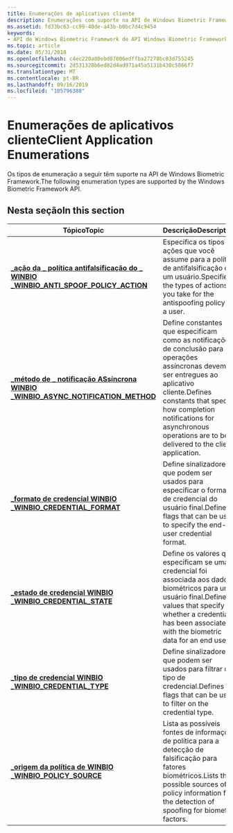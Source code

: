 ```yaml
---
title: Enumerações de aplicativos cliente
description: Enumerações com suporte na API de Windows Biometric Framework.
ms.assetid: fd33bc63-cc99-40de-a43b-b0bc7d4c9454
keywords:
- API de Windows Biometric Framework de API Windows Biometric Framework, enumerações de aplicativos cliente
ms.topic: article
ms.date: 05/31/2018
ms.openlocfilehash: c4ec220a80ebd07806edffba27278bc03d755245
ms.sourcegitcommit: 2d531328b6ed82d4ad971a45a5131b430c5866f7
ms.translationtype: MT
ms.contentlocale: pt-BR
ms.lasthandoff: 09/16/2019
ms.locfileid: "105796388"
---
```

# <a name="client-application-enumerations"></a><span data-ttu-id="7d627-104">Enumerações de aplicativos cliente</span><span class="sxs-lookup"><span data-stu-id="7d627-104">Client Application Enumerations</span></span>

<span data-ttu-id="7d627-105">Os tipos de enumeração a seguir têm suporte na API de Windows Biometric Framework.</span><span class="sxs-lookup"><span data-stu-id="7d627-105">The following enumeration types are supported by the Windows Biometric Framework API.</span></span>

## <a name="in-this-section"></a><span data-ttu-id="7d627-106">Nesta seção</span><span class="sxs-lookup"><span data-stu-id="7d627-106">In this section</span></span>



| <span data-ttu-id="7d627-107">Tópico</span><span class="sxs-lookup"><span data-stu-id="7d627-107">Topic</span></span>                                                                                      | <span data-ttu-id="7d627-108">Descrição</span><span class="sxs-lookup"><span data-stu-id="7d627-108">Description</span></span>                                                                                                                                       |
|--------------------------------------------------------------------------------------------|---------------------------------------------------------------------------------------------------------------------------------------------------|
| [<span data-ttu-id="7d627-109">**\_ação da \_ política antifalsificação do \_ WINBIO \_**</span><span class="sxs-lookup"><span data-stu-id="7d627-109">**WINBIO\_ANTI\_SPOOF\_POLICY\_ACTION**</span></span>](winbio-anti-spoof-policy-action.md)<br/>  | <span data-ttu-id="7d627-110">Especifica os tipos de ações que você assume para a política de antifalsificação de um usuário.</span><span class="sxs-lookup"><span data-stu-id="7d627-110">Specifies the types of actions you take for the antispoofing policy of a user.</span></span> <br/>                                                        |
| [<span data-ttu-id="7d627-111">**\_método de \_ notificação ASsíncrona WINBIO \_**</span><span class="sxs-lookup"><span data-stu-id="7d627-111">**WINBIO\_ASYNC\_NOTIFICATION\_METHOD**</span></span>](/windows/desktop/api/Winbio/ne-winbio-winbio_async_notification_method)<br/> | <span data-ttu-id="7d627-112">Define constantes que especificam como as notificações de conclusão para operações assíncronas devem ser entregues ao aplicativo cliente.</span><span class="sxs-lookup"><span data-stu-id="7d627-112">Defines constants that specify how completion notifications for asynchronous operations are to be delivered to the client application.</span></span><br/> |
| [<span data-ttu-id="7d627-113">**\_formato de credencial WINBIO \_**</span><span class="sxs-lookup"><span data-stu-id="7d627-113">**WINBIO\_CREDENTIAL\_FORMAT**</span></span>](winbio-credential-format.md)<br/>                  | <span data-ttu-id="7d627-114">Define sinalizadores que podem ser usados para especificar o formato de credencial do usuário final.</span><span class="sxs-lookup"><span data-stu-id="7d627-114">Defines flags that can be used to specify the end-user credential format.</span></span><br/>                                                              |
| [<span data-ttu-id="7d627-115">**\_estado de credencial WINBIO \_**</span><span class="sxs-lookup"><span data-stu-id="7d627-115">**WINBIO\_CREDENTIAL\_STATE**</span></span>](winbio-credential-state.md)<br/>                    | <span data-ttu-id="7d627-116">Define os valores que especificam se uma credencial foi associada aos dados biométricos para um usuário final.</span><span class="sxs-lookup"><span data-stu-id="7d627-116">Defines values that specify whether a credential has been associated with the biometric data for an end user.</span></span><br/>                          |
| [<span data-ttu-id="7d627-117">**\_tipo de credencial WINBIO \_**</span><span class="sxs-lookup"><span data-stu-id="7d627-117">**WINBIO\_CREDENTIAL\_TYPE**</span></span>](winbio-credential-type.md)<br/>                      | <span data-ttu-id="7d627-118">Define sinalizadores que podem ser usados para filtrar o tipo de credencial.</span><span class="sxs-lookup"><span data-stu-id="7d627-118">Defines flags that can be used to filter on the credential type.</span></span><br/>                                                                       |
| [<span data-ttu-id="7d627-119">**\_origem da política de WINBIO \_**</span><span class="sxs-lookup"><span data-stu-id="7d627-119">**WINBIO\_POLICY\_SOURCE**</span></span>](winbio-policy-source.md)<br/>                          | <span data-ttu-id="7d627-120">Lista as possíveis fontes de informações de política para a detecção de falsificação para fatores biométricos.</span><span class="sxs-lookup"><span data-stu-id="7d627-120">Lists the possible sources of policy information for the detection of spoofing for biometric factors.</span></span><br/>                                  |



 

 

 






